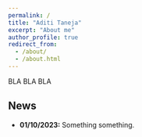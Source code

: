 ```yaml
---
permalink: /
title: "Aditi Taneja"
excerpt: "About me"
author_profile: true
redirect_from: 
  - /about/
  - /about.html
---
```


BLA BLA BLA


News
---
- **01/10/2023:** Something something.
